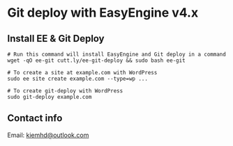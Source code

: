 # Git deploy with EasyEngine v4.x

## Install EE & Git Deploy

```
# Run this command will install EasyEngine and Git deploy in a command
wget -qO ee-git cutt.ly/ee-git-deploy && sudo bash ee-git

# To create a site at example.com with WordPress
sudo ee site create example.com --type=wp ...

# To create git-deploy with WordPress
sudo git-deploy example.com
```
## Contact info

Email: kiemhd@outlook.com